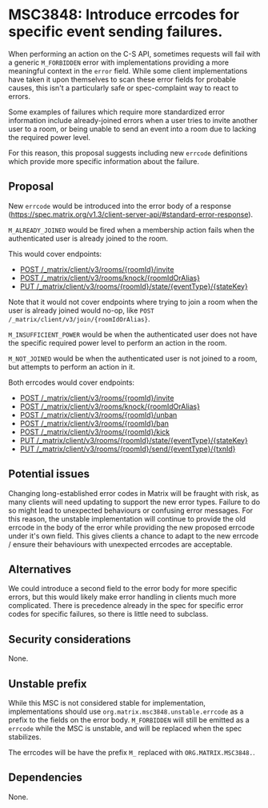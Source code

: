 # MSC3848: Introduce errcodes for specific event sending failures.

When performing an action on the C-S API, sometimes requests will fail with
a generic `M_FORBIDDEN` error with implementations providing a more meaningful
context in the `error` field. While some client implementations have taken it
upon themselves to scan these error fields for probable causes, this isn't a
particularly safe or spec-complaint way to react to errors.

Some examples of failures which require more standardized error information
include already-joined errors when a user tries to invite another user to a room,
or being unable to send an event into a room due to lacking the required power level.

For this reason, this proposal suggests including new `errcode` definitions
which provide more specific information about the failure.

## Proposal

New `errcode` would be introduced into the error body of a response
(https://spec.matrix.org/v1.3/client-server-api/#standard-error-response). 

`M_ALREADY_JOINED` would be fired when a membership action fails when the authenticated user
is already joined to the room.

This would cover endpoints:
  - [POST /_matrix/client/v3/rooms/{roomId}/invite](https://spec.matrix.org/v1.3/client-server-api/#post_matrixclientv3roomsroomidinvite)
  - [POST /_matrix/client/v3/rooms/knock/{roomIdOrAlias}](https://spec.matrix.org/v1.3/client-server-api/#post_matrixclientv3knockroomidoralias)
  - [PUT  /_matrix/client/v3/rooms/{roomId}/state/{eventType}/{stateKey}](https://spec.matrix.org/v1.3/client-server-api/#put_matrixclientv3roomsroomidstateeventtypestatekey)

Note that it would not cover endpoints where trying to join a room when the
user is already joined would no-op, like `POST /_matrix/client/v3/join/{roomIdOrAlias}`.

`M_INSUFFICIENT_POWER` would be when the authenticated user does not have the specific required power level to
perform an action in the room.

`M_NOT_JOINED` would be when the authenticated user is not joined to a room, but attempts to perform
an action in it.

Both errcodes would cover endpoints:
  - [POST /_matrix/client/v3/rooms/{roomId}/invite](https://spec.matrix.org/v1.3/client-server-api/#post_matrixclientv3roomsroomidinvite)
  - [POST /_matrix/client/v3/rooms/knock/{roomIdOrAlias}](https://spec.matrix.org/v1.3/client-server-api/#post_matrixclientv3knockroomidoralias)
  - [POST /_matrix/client/v3/rooms/{roomId}/unban](https://spec.matrix.org/v1.3/client-server-api/#post_matrixclientv3roomsroomidban)
  - [POST /_matrix/client/v3/rooms/{roomId}/ban](https://spec.matrix.org/v1.3/client-server-api/#post_matrixclientv3roomsroomidban)
  - [POST /_matrix/client/v3/rooms/{roomId}/kick](https://spec.matrix.org/v1.3/client-server-api/#post_matrixclientv3roomsroomidkick)
  - [PUT /_matrix/client/v3/rooms/{roomId}/state/{eventType}/{stateKey}](https://spec.matrix.org/v1.3/client-server-api/#put_matrixclientv3roomsroomidstateeventtypestatekey)
  - [PUT /_matrix/client/v3/rooms/{roomId}/send/{eventType}/{txnId}](https://spec.matrix.org/v1.3/client-server-api/#put_matrixclientv3roomsroomidsendeventtypetxnid)


## Potential issues

Changing long-established error codes in Matrix will be fraught with risk, as many
clients will need updating to support the new error types. Failure to do so might lead
to unexpected behaviours or confusing error messages. For this reason, the unstable implementation
will continue to provide the old errcode in the body of the error while providing the
new proposed errcode under it's own field. This gives clients a chance to adapt to the
new errcode / ensure their behaviours with unexpected errcodes are acceptable.

## Alternatives

We could introduce a second field to the error body for more specific errors, but this would likely make
error handling in clients much more complicated. There is precedence already in the spec for specific
error codes for specific failures, so there is little need to subclass.

## Security considerations

None.

## Unstable prefix

While this MSC is not considered stable for implementation, implementations should use `org.matrix.msc3848.unstable.errcode`
as a prefix to the fields on the error body. `M_FORBIDDEN` will still be emitted as a `errcode` while the
MSC is unstable, and will be replaced when the spec stabilizes.

The errcodes will be have the prefix `M_` replaced with `ORG.MATRIX.MSC3848.`.

## Dependencies

None.
